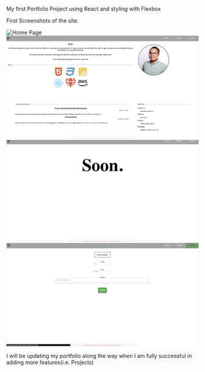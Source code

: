 My first Portfolio Project using React and styling with Flexbox

First Screenshots of the site:

![Home Page](src/images/Home_a1.png)
![About Page](src/images/About_a1.png)
![Projects Page](src/images/Projects_a1.png)
![Contact Page](src/images/Contact_a1.png)

I will be updating my portfolio along the way when I am fully successful in adding more features(i.e. Projects)
